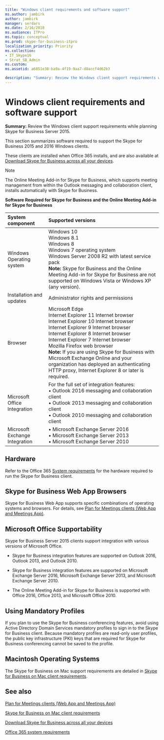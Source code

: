 ```yaml
---
title: "Windows client requirements and software support"
ms.author: jambirk
author: jambirk
manager: serdars
ms.date: 2/16/2018
ms.audience: ITPro
ms.topic: conceptual
ms.prod: skype-for-business-itpro
localization_priority: Priority
ms.collection: 
- IT_Skype16
- Strat_SB_Admin
ms.custom:
ms.assetid: a6851e38-ba9a-4f19-9aa7-d8accf4d62b3

description: "Summary: Review the Windows client support requirements while planning Skype for Business Server 2015."
---
```


# Windows client requirements and software support
 
**Summary:** Review the Windows client support requirements while planning Skype for Business Server 2015.
  
This section summarizes software required to support the Skype for Business 2015 and 2016 Windows clients.
  
These clients are installed when Office 365 installs, and are also available at [Download Skype for Business across all your devices](https://products.office.com/en-us/skype-for-business/download-app?tab=tabs-3).
  
> [!NOTE]
> The Online Meeting Add-in for Skype for Business, which supports meeting management from within the Outlook messaging and collaboration client, installs automatically with Skype for Business. 
  
**Software Required for Skype for Business and the Online Meeting Add-in for Skype for Business**


|**System component**|**Supported versions**|
|:-----|:-----|
|Windows Operating system  <br/> |Windows 10  <br/> Windows 8.1  <br/> Windows 8  <br/> Windows 7 operating system  <br/> Windows Server 2008 R2 with latest service pack  <br/> **Note:** Skype for Business and the Online Meeting Add-in for Skype for Business are not supported on Windows Vista or Windows XP (any version). <br/> |
|Installation and updates  <br/> |Administrator rights and permissions  <br/> |
|Browser  <br/> |Microsoft Edge  <br/> Internet Explorer 11 Internet browser  <br/>  Internet Explorer 10 Internet browser <br/> Internet Explorer 9 Internet browser  <br/> Internet Explorer 8 Internet browser  <br/> Internet Explorer 7 Internet browser  <br/> Mozilla Firefox web browser  <br/> **Note:** If you are using Skype for Business with Microsoft Exchange Online and your organization has deployed an authenticating HTTP proxy, Internet Explorer 8 or later is required.           |
|Microsoft Office Integration  <br/> |For the full set of integration features:  <br/> • Outlook 2016 messaging and collaboration client  <br/> • Outlook 2013 messaging and collaboration client  <br/> • Outlook 2010 messaging and collaboration client  <br/> |
|Microsoft Exchange Integration  <br/> |• Microsoft Exchange Server 2016  <br/> • Microsoft Exchange Server 2013  <br/> • Microsoft Exchange Server 2010  <br/> |
   
## Hardware

Refer to the Office 365 [System requirements](https://products.office.com/en-us/office-system-requirements) for the hardware required to run the Skype for Business client.
  
## Skype for Business Web App Browsers

Skype for Business Web App supports specific combinations of operating systems and browsers. For details, see [Plan for Meetings clients (Web App and Meetings App)](meetings-clients.md). 
  
## Microsoft Office Supportability

Skype for Business Server 2015 clients support integration with various versions of Microsoft Office.
  
- Skype for Business integration features are supported on Outlook 2016, Outlook 2013, and Outlook 2010.
    
- Skype for Business integration features are supported on Microsoft Exchange Server 2016, Microsoft Exchange Server 2013, and Microsoft Exchange Server 2010.
    
- The Online Meeting Add-in for Skype for Business is supported with Office 2016, Office 2013, and Microsoft Office 2010.
    
## Using Mandatory Profiles

If you plan to use the Skype for Business conferencing features, avoid using Active Directory Domain Services mandatory profiles to sign in to the Skype for Business client. Because mandatory profiles are read-only user profiles, the public key infrastructure (PKI) keys that are required for Skype for Business conferencing cannot be saved to the profile. 
  
## Macintosh Operating Systems

The Skype for Business on Mac support requirements are detailed in [Skype for Business on Mac client requirements](mac-requirements.md).
  
## See also

[Plan for Meetings clients (Web App and Meetings App)](meetings-clients.md)
  
[Skype for Business on Mac client requirements](mac-requirements.md)

[Download Skype for Business across all your devices](https://products.office.com/en-us/skype-for-business/download-app?tab=tabs-3)
  
[Office 365 system requirements](https://products.office.com/en-us/office-system-requirements)